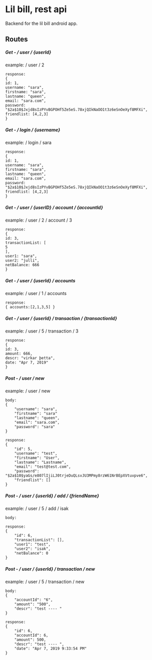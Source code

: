 # Lil bill, rest api

Backend for the lil bill android app.


## Routes 

##### Get - / user / {userId}
example: / user / 2

```
response: 
{
id: 1,
username: "sara",
firstname: "sara",
lastname: "queen",
email: "sara.com",
password: "$2a$10$Jxjd8sIzPYvBGPOHf5Ze5eS.78xjQIkNaOO1t3z6eSnOeXyf8MFXi",
friendlist: [4,2,3]
}
```

##### Get - / login / {username}
example: / login / sara


```
response: 
{
id: 1,
username: "sara",
firstname: "sara",
lastname: "queen",
email: "sara.com",
password: "$2a$10$Jxjd8sIzPYvBGPOHf5Ze5eS.78xjQIkNaOO1t3z6eSnOeXyf8MFXi",
friendlist: [4,2,3]
}
```

##### Get - / user / {userID} / account / {accountId}
example: / user / 2 / account / 3

```
response: 
{
id: 3,
transactionList: [
5
],
user1: "sara",
user2: "julli",
netBalance: 666
}
```


##### Get - / user / {userId} / accounts
example: / user / 1 / accounts

```
response: 
{ accounts:[2,1,3,5] }
```


##### Get - / user / {userId} / transaction / {transactionId}
example: / user / 5 / transaction / 3

```
response: 
{
id: 3,
amount: 666,
descr: "virkar þetta",
date: "Apr 7, 2019"
}
```



##### Post - / user / new
example: / user / new
```
body: 
{
    "username": "sara",
    "firstname": "sara"
    "lastname": "queen",
    "email": "sara.com",
    "password": "sara"
}
```

```
response: 
{
    "id": 5,
    "username": "test",
    "firstname": "User",
    "lastname": "Lastname",
    "email": "test@test.com",
    "password": "$2a$10$yaGs/e807lIjiLJ0trjeDuQLsvJU3MPmy8rzW61NrBEpXVtuvpve6",
    "friendlist": []
}
```


##### Post - / user / {userId} / add / {friendName}
example: / user / 5 / add / isak
```
body: 
```

```
response: 
{
    "id": 6,
    "transactionList": [],
    "user1": "test",
    "user2": "isak",
    "netBalance": 0
}
```


##### Post - / user / {userId} / transaction / new
example: / user / 5 / transaction / new
```
body: 
{
    "accountId": "6",
    "amount": "500",
    "descr": "test ---- "
}
```

```
response: 
{
    "id": 6,
    "accountId": 6,
    "amount": 500,
    "descr": "test ---- ",
    "date": "Apr 7, 2019 9:33:54 PM"
}
```

